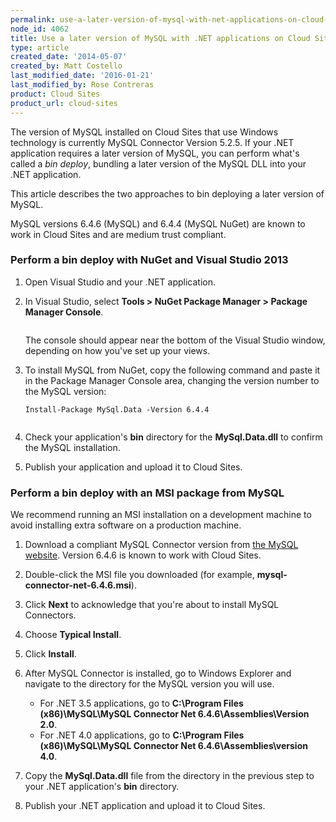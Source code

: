 ```yaml
---
permalink: use-a-later-version-of-mysql-with-net-applications-on-cloud-sites/
node_id: 4062
title: Use a later version of MySQL with .NET applications on Cloud Sites
type: article
created_date: '2014-05-07'
created_by: Matt Costello
last_modified_date: '2016-01-21'
last_modified_by: Rose Contreras
product: Cloud Sites
product_url: cloud-sites
---
```


The version of MySQL installed on Cloud Sites that use Windows
technology is currently MySQL Connector Version 5.2.5.  If your .NET
application requires a later version of MySQL, you can perform what's
called a *bin deploy*, bundling a later version of the MySQL DLL into
your .NET application.

This article describes the two approaches to bin deploying a later
version of MySQL.

MySQL versions 6.4.6 (MySQL) and 6.4.4 (MySQL NuGet) are known to work in Cloud Sites and are medium trust
compliant.

### Perform a bin deploy with NuGet and Visual Studio 2013

1.  Open Visual Studio and your .NET application.

2.  In Visual Studio, select **Tools > NuGet Package Manager > Package Manager Console**.

    <img src="{% asset_path cloud-sites/use-a-later-version-of-mysql-with-net-applications-on-cloud-sites/packagemanger.png %}" alt="" />

    The console should appear near the bottom of the Visual Studio
    window, depending on how you've set up your views.

3.  To install MySQL from NuGet, copy the following command and paste it
    in the Package Manager Console area, changing the version number to
    the MySQL version:

        Install-Package MySql.Data -Version 6.4.4

    <img src="{% asset_path cloud-sites/use-a-later-version-of-mysql-with-net-applications-on-cloud-sites/console.png %}" alt="" />

4.  Check your application's **bin** directory for the
    **MySql.Data.dll** to confirm the MySQL installation.

5.  Publish your application and upload it to Cloud Sites.

### Perform a bin deploy with an MSI package from MySQL

We recommend running an MSI installation on a development machine to
avoid installing extra software on a production machine.

1.  Download a compliant MySQL Connector version from [the MySQL website](http://dev.mysql.com/downloads/connector/net/).
    Version 6.4.6 is known to work with Cloud Sites.

2.  Double-click the MSI file you downloaded (for example,
    **mysql-connector-net-6.4.6.msi**).

3.  Click **Next** to acknowledge that you're about to install
    MySQL Connectors.

4.  Choose **Typical Install**.

5.  Click **Install**.

6.  After MySQL Connector is installed, go to Windows Explorer and
    navigate to the directory for the MySQL version you will use.

    -   For .NET 3.5 applications, go to **C:\Program Files
        (x86)\MySQL\MySQL Connector Net 6.4.6\Assemblies\Version
        2.0**.
    -   For .NET 4.0 applications, go to **C:\Program Files
        (x86)\MySQL\MySQL Connector Net 6.4.6\Assemblies\version
        4.0**.

7.  Copy the **MySql.Data.dll** file from the directory in the previous
    step to your .NET application's **bin** directory.

8.  Publish your .NET application and upload it to Cloud Sites.
